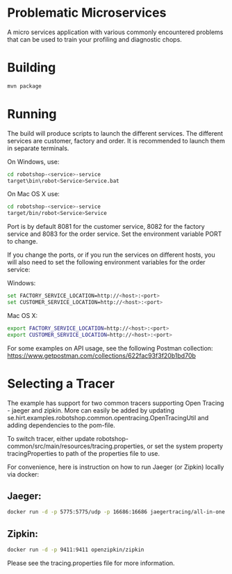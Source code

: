 # Problematic Microservices
A micro services application with various commonly encountered problems that can be used to train your profiling and diagnostic chops.

# Building
```bash
mvn package
```
# Running
The build will produce scripts to launch the different services. The different services are customer, factory and order. It is recommended to launch them in separate terminals.

On Windows, use:

```bash
cd robotshop-<service>-service
target\bin\robot<Service>Service.bat
```

On Mac OS X use:

```bash
cd robotshop-<service>-service
target/bin/robot<Service>Service
```

Port is by default 8081 for the customer service, 8082 for the factory service and 8083 for the order service. Set the environment variable PORT to change.

If you change the ports, or if you run the services on different hosts, you will also need to set the following environment variables for the order service:

Windows:

```bash
set FACTORY_SERVICE_LOCATION=http://<host>:<port>
set CUSTOMER_SERVICE_LOCATION=http://<host>:<port>
```

Mac OS X:

```bash
export FACTORY_SERVICE_LOCATION=http://<host>:<port>
export CUSTOMER_SERVICE_LOCATION=http://<host>:<port>
```

For some examples on API usage, see the following Postman collection:
https://www.getpostman.com/collections/622fac93f3f20b1bd70b

# Selecting a Tracer
The example has support for two common tracers supporting Open Tracing - jaeger and zipkin. More can easily be added by updating se.hirt.examples.robotshop.common.opentracing.OpenTracingUtil and adding dependencies to the pom-file.

To switch tracer, either update robotshop-common/src/main/resources/tracing.properties, or set the 
system property tracingProperties to path of the properties file to use.

For convenience, here is instruction on how to run Jaeger (or Zipkin) locally via docker:

## Jaeger:

```bash
docker run -d -p 5775:5775/udp -p 16686:16686 jaegertracing/all-in-one:latest
```

## Zipkin:

```bash
docker run -d -p 9411:9411 openzipkin/zipkin
```

Please see the tracing.properties file for more information.
